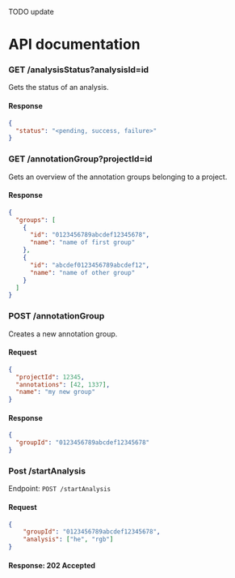 TODO update

# API documentation

### GET /analysisStatus?analysisId=id
Gets the status of an analysis.

#### Response

```json
{
  "status": "<pending, success, failure>"
}

```

### GET /annotationGroup?projectId=id
Gets an overview of the annotation groups belonging to a project.

#### Response

```json
{
  "groups": [
    {
      "id": "0123456789abcdef12345678",
      "name": "name of first group"
    },
    {
      "id": "abcdef0123456789abcdef12",
      "name": "name of other group"
    }
  ]
}

```

### POST /annotationGroup
Creates a new annotation group.

#### Request
```json
{
  "projectId": 12345,
  "annotations": [42, 1337],
  "name": "my new group"
}

```

#### Response
```json
{
  "groupId": "0123456789abcdef12345678"
}

```

### Post /startAnalysis

Endpoint: `POST /startAnalysis`

#### Request
```JSON
{
    "groupId": "0123456789abcdef12345678",
    "analysis": ["he", "rgb"]
}
```

#### Response: 202 Accepted
